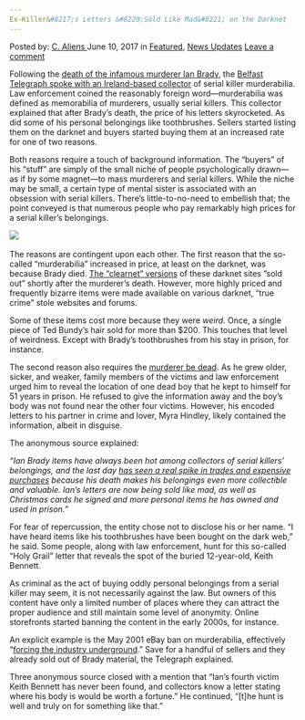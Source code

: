 ```yaml
---
Ex-Killer&#8217;s Letters &#8220;Sold Like Mad&#8221; on the Darknet
---
```

<article class="post-listing post-20511 post type-post status-publish format-standard has-post-thumbnail hentry  tag-darknet tag-exkillers tag-letters tag-mad tag-sold">
    <div class="post-inner">
        <span>Posted by: <a href="https://www.deepdotweb.com/author/caliens/" title="">C. Aliens </a></span>
    <span>June 10, 2017</span>
    <span>in <a href="https://www.deepdotweb.com/category/deepdot-news/" rel="category tag">Featured</a>, <a href="https://www.deepdotweb.com/category/news-updates/" rel="category tag">News Updates</a></span>
    <span><a href="https://www.deepdotweb.com/2017/06/10/ex-killers-letters-sold-like-mad-on-the-darknet/#respond">Leave a comment</a></span>
    </p>
    <div class="clear"></div>
    <div class="entry">
    <p>Following the <a href="http://www.irishmirror.ie/news/moors-murderer-ian-brady-79-10428388">death of the infamous murderer Ian Brady</a>, the <a href="http://www.belfasttelegraph.co.uk/news/uk/letters-of-evil-child-killer-brady-bought-on-dark-web-by-macabre-collectors-35743501.html">Belfast Telegraph spoke with an Ireland-based collector</a> of serial killer murderabilia. Law enforcement coined the reasonably foreign word—murderabilia was defined as memorabilia of murderers, usually serial killers. This collector explained that after Brady&#8217;s death, the price of his letters skyrocketed. As did some of his personal belongings like toothbrushes. Sellers started listing them on the darknet and buyers started buying them at an increased rate for one of two reasons.</p>
    <p>Both reasons require a touch of background information. The “buyers” of his &#8220;stuff” are simply of the small niche of people psychologically drawn—as if by some magnet—to mass murderers and serial killers. While the niche may be small, a certain type of mental sister is associated with an obsession with serial killers. There&#8217;s little-to-no-need to embellish that; the point conveyed is that numerous people who pay remarkably high prices for a serial killer’s belongings.</p>
    <p><img class="wp-image-20515 aligncenter" src="/imgs/2017/06/word-image-37.jpeg" srcset="/imgs/2017/06/word-image-37.jpeg 800w, /imgs/2017/06/word-image-37-300x200.jpeg 300w" sizes="(max-width: 800px) 100vw, 800px" /></p>
    <p>The reasons are contingent upon each other. The first reason that the so-called “murderabilia” increased in price, at least on the darknet, was because Brady died. <a href="https://www.deepdotweb.com/tag/web/">The “clearnet” versions</a> of these darknet sites ”sold out” shortly after the murderer’s death. However, more highly priced and frequently bizarre items were made available on various darknet, “true crime” stole websites and forums.</p>
    <p>Some of these items cost more because they were <em>weird</em>. Once, a single piece of Ted Bundy’s hair sold for more than $200. This touches that level of weirdness. Except with Brady’s toothbrushes from his stay in prison, for instance.</p>
    <p>The second reason also requires the <a href="https://www.deepdotweb.com/tag/Murder/">murderer be dead</a>. As he grew older, sicker, and weaker, family members of the victims and law enforcement urged him to reveal the location of one dead boy that he kept to himself for 51 years in prison. He refused to give the information away and the boy’s body was not found near the other four victims. However, his encoded letters to his partner in crime and lover, Myra Hindley, likely contained the information, albeit in disguise.</p>
    <p>The anonymous source explained:</p>
    <p><em>“Ian Brady items have always been hot among collectors of serial killers&#8217; belongings, and the last day </em><a href="https://www.deepdotweb.com/tag/price/"><em>has seen a real spike in trades and expensive purchases</em></a><em> because his death makes his belongings even more collectible and valuable. Ian&#8217;s letters are now being sold like mad, as well as Christmas cards he signed and more personal items he has owned and used in prison.”</em></p>
    <p>For fear of repercussion, the entity chose not to disclose his or her name. &#8220;I have heard items like his toothbrushes have been bought on the dark web,” he said. Some people, along with law enforcement, hunt for this so-called “Holy Grail” letter that reveals the spot of the buried 12-year-old, Keith Bennett.</p>
    <p>As criminal as the act of buying oddly personal belongings from a serial killer may seem, it is not necessarily against the law. But owners of this content have only a limited number of places where they can attract the proper audience and still maintain some level of anonymity. Online storefronts started banning the content in the early 2000s, for instance.</p>
    <p>An explicit example is the May 2001 eBay ban on murderabilia, effectively “<a href="https://www.deepdotweb.com/2013/10/28/updated-llist-of-hidden-marketplaces-tor-i2p/">forcing the industry underground</a>.” Save for a handful of sellers and they already sold out of Brady material, the Telegraph explained.</p>
    <p>Three anonymous source closed with a mention that &#8220;Ian&#8217;s fourth victim Keith Bennett has never been found, and collectors know a letter stating where his body is would be worth a fortune.” He continued, “[t]he hunt is well and truly on for something like that.”</p>
    </div>
    <span style="display:none"><a href="https://www.deepdotweb.com/tag/darknet/" rel="tag">darknet</a> <a href="https://www.deepdotweb.com/tag/exkillers/" rel="tag">exkillers</a> <a href="https://www.deepdotweb.com/tag/letters/" rel="tag">letters</a> <a href="https://www.deepdotweb.com/tag/mad/" rel="tag">mad</a> <a href="https://www.deepdotweb.com/tag/sold/" rel="tag">sold</a></span> <span style="display:none" class="updated">2017-06-10</span>
    <div style="display:none" class="vcard author" itemprop="author" itemscope itemtype="http://schema.org/Person"><strong class="fn" itemprop="name"><a href="https://www.deepdotweb.com/author/caliens/" title="Posts by C. Aliens" rel="author">C. Aliens</a></strong></div>
    </div>
</article>

